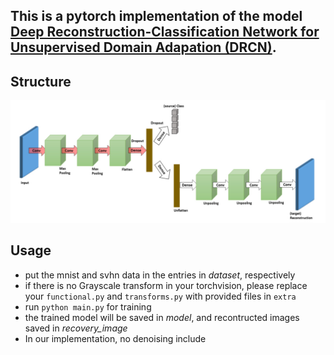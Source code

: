 ## This is a pytorch implementation of the model [Deep Reconstruction-Classification Network for Unsupervised Domain Adapation (DRCN)](https://arxiv.org/abs/1607.03516).

## Structure

![DRCN](./extra/network.jpg)

## Usage

- put the mnist and svhn data in the entries in *dataset*, respectively
- if there is no Grayscale transform in your torchvision, please replace your `functional.py` and `transforms.py`
with provided files in `extra`
- run `python main.py` for training
- the trained model will be saved in *model*, and recontructed images saved in *recovery_image*
- In our implementation, no denoising include